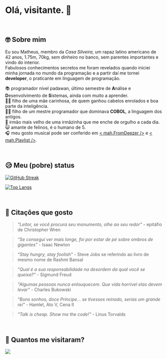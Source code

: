 # Olá, visitante. 🖖

<br>

## 🤓 Sobre mim

Eu sou Matheus, membro da *Casa Silveira*, um rapaz latino americano de 42 anos, 1.75m, 70kg, sem dinheiro no banco, sem parentes importantes e vindo do interior.  
Fabulosos conhecimentos secretos me foram revelados quando iniciei minha jornada no mundo da programação e a partir daí me tornei **developer**, o praticante em linguagem de programação.

📚 programador nível padawan, último semestre de **A**nálise e **D**esenvolvimento de **S**istemas, ainda com muito a aprender.  
👩‍🦱 filho de uma mãe carinhosa, de quem ganhou cabelos enrolados e boa parte da inteligência.  
👨‍🦳 filho de um mestre programador que dominava **COBOL**, a linguagem dos antigos.  
🥰 irmão mais velho de uma irmãzinha que me enche de orgulho a cada dia.  
😺 amante de felinos, é o humano de 5.  
🎧 meu gosto musical pode ser conferido em [< mah.FromDeezer />](https://open.spotify.com/playlist/5nyCnbBqKN5DUniyWJf9r8?si=924380196c22469b) e [< mah.Playlist />](https://open.spotify.com/playlist/1z5H22RqbtM6cM0d6GhSJ1?si=0252864fa59f4888).

<br>

## 😥 Meu (pobre) status
[![GitHub Streak](http://github-readme-streak-stats.herokuapp.com?user=cmsilveira&amp;theme=dark&amp;background=000000)](https://git.io/streak-stats)

[![Top Langs](https://github-readme-stats.vercel.app/api/top-langs/?username=cmsilveira&amp;layout=compact&amp;theme=vision-friendly-dark)](https://github.com/anuraghazra/github-readme-stats)

<br>

## 💭 Citações que gosto

>  _"Leitor, se você procura seu monumento, olhe ao seu redor"_ - epitáfio de Christopher Wren

>  _"Se consegui ver mais longe, foi por estar de pé sobre ombros de gigantes"_ - Isaac Newton

>  _"Stay hungry, stay foolish"_ - Steve Jobs se referindo ao livro de mesmo nome de Rashmi Bansal

>  _"Qual é a sua responsabilidade na desordem da qual você se queixa?"_ - Sigmund Freud

>  _"Algumas pessoas nunca enlouquecem. Que vida horrível elas devem levar"_ - Charles Bukowski

>  _"Bons sonhos, doce Príncipe... se tivesses reinado, serias um grande rei"_ - Hamlet, Ato V, Cena II

>  _"Talk is cheap. Show me the code!"_ - Linus Torvalds

<br>

## 🛂 Quantos me visitaram?
![](https://komarev.com/ghpvc/?username=cmsilveira&amp;style=flat-square&amp;color=green)
